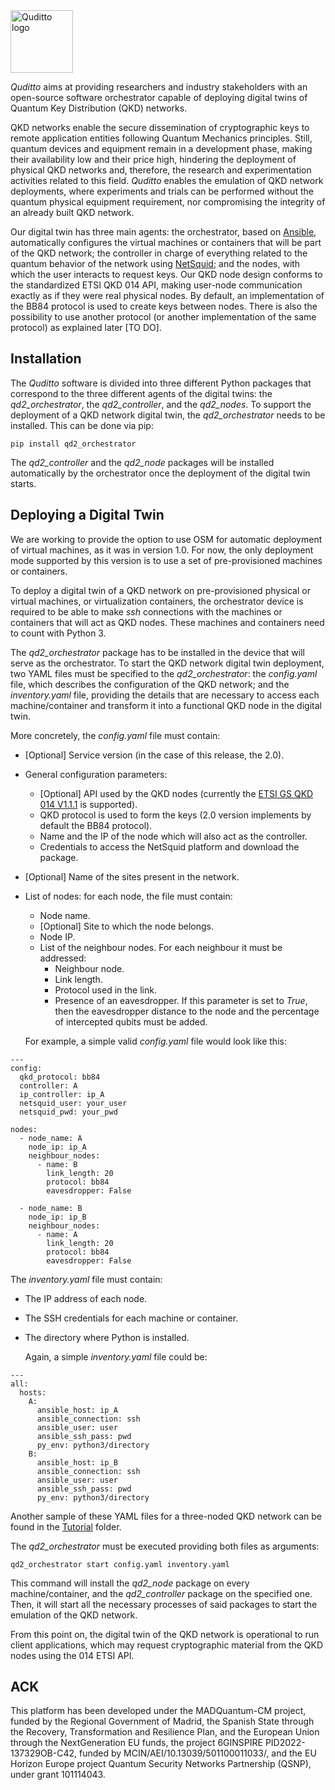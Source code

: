 <picture>
  <source media="(prefers-color-scheme: dark)" srcset="Images/quditto_logo_dark.png">
  <source media="(prefers-color-scheme: light)" srcset="Images/quditto_logo_light.png">
  <img alt="Quditto logo" src="Images/quditto_logo_light.png" height="100">
</picture>

*Quditto* aims at providing researchers and industry stakeholders with an open-source software orchestrator capable of deploying digital twins of Quantum Key Distribution (QKD) networks.

QKD networks enable the secure dissemination of cryptographic keys to remote application entities following Quantum Mechanics principles. Still, quantum devices and equipment remain in a development phase, making their availability low and their price high, hindering the deployment of physical QKD networks and, therefore, the research and experimentation activities related to this field. *Quditto* enables the emulation of QKD network deployments, where experiments and trials can be performed without the quantum physical equipment requirement, nor compromising the integrity of an already built QKD network. 

Our digital twin has three main agents: the orchestrator, based on [Ansible](https://www.ansible.com), automatically configures the virtual machines or containers that will be part of the QKD network; the controller in charge of everything related to the quantum behavior of the network using [NetSquid](https://netsquid.org/); and the nodes, with which the user interacts to request keys. Our QKD node design conforms to the standardized ETSI QKD 014 API, making user-node communication exactly as if they were real physical nodes. By default, an implementation of the BB84 protocol is used to create keys between nodes. There is also the possibility to use another protocol (or another implementation of the same protocol) as explained later [TO DO].

## Installation

The *Quditto* software is divided into three different Python packages that correspond to the three different agents of the digital twins: the *qd2_orchestrator*, the *qd2_controller*, and the *qd2_nodes*. To support the deployment of a QKD network digital twin, the *qd2_orchestrator* needs to be installed. This can be done via pip: 

```
pip install qd2_orchestrator
```
The *qd2_controller* and the *qd2_node* packages will be installed automatically by the orchestrator once the deployment of the digital twin starts.

## Deploying a Digital Twin

We are working to provide the option to use OSM for automatic deployment of virtual machines, as it was in version 1.0. For now, the only deployment mode supported by this version is to use a set of pre-provisioned machines or containers.

To deploy a digital twin of a QKD network on pre-provisioned physical or virtual machines, or virtualization containers, the orchestrator device is required to be able to make *ssh* connections with the machines or containers that will act as QKD nodes. These machines and containers need to count with Python 3.

The *qd2_orchestrator* package has to be installed in the device that will serve as the orchestrator. To start the QKD network digital twin deployment, two YAML files must be specified to the *qd2_orchestrator*: the *config.yaml* file, which describes the configuration of the QKD network; and the *inventory.yaml* file, providing the details that are necessary to access each machine/container and transform it into a functional QKD node in the digital twin. 

More concretely, the *config.yaml* file must contain:

- [Optional] Service version (in the case of this release, the 2.0).
- General configuration parameters:
  - [Optional] API used by the QKD nodes (currently the [ETSI GS QKD 014 V1.1.1](https://www.etsi.org/deliver/etsi_gs/QKD/001_099/014/01.01.01_60/gs_qkd014v010101p.pdf) is supported).
  - QKD protocol is used to form the keys (2.0 version implements by default the BB84 protocol).
  - Name and the IP of the node which will also act as the controller.
  - Credentials to access the NetSquid platform and download the package.
- [Optional] Name of the sites present in the network.
- List of nodes: for each node, the file must contain:
  - Node name.
  - [Optional] Site to which the node belongs.
  - Node IP.
  - List of the neighbour nodes. For each neighbour it must be addressed:
    - Neighbour node.
    - Link length.
    - Protocol used in the link.
    - Presence of an eavesdropper. If this parameter is set to *True*, then the eavesdropper distance to the node and the percentage of intercepted qubits must be added.
   
  For example, a simple valid *config.yaml* file would look like this:

```
---
config:
  qkd_protocol: bb84
  controller: A
  ip_controller: ip_A
  netsquid_user: your_user
  netsquid_pwd: your_pwd

nodes:
  - node_name: A
    node_ip: ip_A
    neighbour_nodes:
      - name: B
        link_length: 20
        protocol: bb84
        eavesdropper: False

  - node_name: B
    node_ip: ip_B
    neighbour_nodes:
      - name: A
        link_length: 20
        protocol: bb84
        eavesdropper: False
```

The *inventory.yaml* file must contain:

- The IP address of each node.
- The SSH credentials for each machine or container.
- The directory where Python is installed.

  Again, a simple *inventory.yaml* file could be:

```
---
all:
  hosts:
    A:
      ansible_host: ip_A
      ansible_connection: ssh
      ansible_user: user
      ansible_ssh_pass: pwd
      py_env: python3/directory
    B:
      ansible_host: ip_B
      ansible_connection: ssh
      ansible_user: user
      ansible_ssh_pass: pwd
      py_env: python3/directory
```

Another sample of these YAML files for a three-noded QKD network can be found in the [Tutorial](https://github.com/Networks-it-uc3m/Quditto/tree/main/Tutorial) folder. 

The *qd2_orchestrator* must be executed providing both files as arguments: 

```
qd2_orchestrator start config.yaml inventory.yaml
```

This command will install the *qd2_node* package on every machine/container, and the *qd2_controller* package on the specified one. Then, it will start all the necessary processes of said packages to start the emulation of the QKD network.

From this point on, the digital twin of the QKD network is operational to run client applications, which may request cryptographic material from the QKD nodes using the 014 ETSI API.

## ACK

This platform has been developed under the MADQuantum-CM project, funded by the Regional Government of Madrid, the Spanish State through the Recovery, Transformation and Resilience Plan, and the European Union through the NextGeneration EU funds, the project 6GINSPIRE PID2022-137329OB-C42, funded by MCIN/AEI/10.13039/501100011033/, and the EU Horizon Europe project Quantum Security Networks Partnership (QSNP), under grant 101114043.

